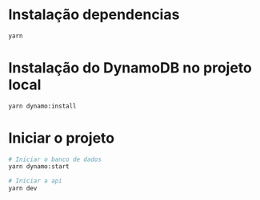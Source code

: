 # Instalação dependencias

```bash
yarn
```

# Instalação do DynamoDB no projeto local

```bash
yarn dynamo:install
```

# Iniciar o projeto

```bash
# Iniciar o banco de dados
yarn dynamo:start

# Iniciar a api
yarn dev
```
